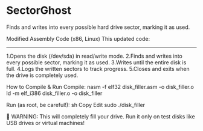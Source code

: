 # SectorGhost
Finds and writes into every possible hard drive sector, marking it as used.

Modified Assembly Code (x86, Linux)
This updated code:

-------------
1.Opens the disk (/dev/sda) in read/write mode.
2.Finds and writes into every possible sector, marking it as used.
3.Writes until the entire disk is full.
4.Logs the written sectors to track progress.
5.Closes and exits when the drive is completely used.

How to Compile & Run
Compile:
nasm -f elf32 disk_filler.asm -o disk_filler.o
ld -m elf_i386 disk_filler.o -o disk_filler

Run (as root, be careful!):
sh
Copy
Edit
sudo ./disk_filler

🚨 WARNING: This will completely fill your drive. Run it only on test disks like USB drives or virtual machines!

